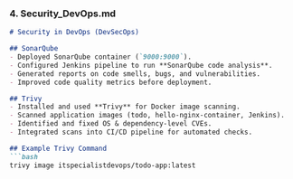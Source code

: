 ### 4. **Security_DevOps.md**
```markdown
# Security in DevOps (DevSecOps)

## SonarQube
- Deployed SonarQube container (`9000:9000`).
- Configured Jenkins pipeline to run **SonarQube code analysis**.
- Generated reports on code smells, bugs, and vulnerabilities.
- Improved code quality metrics before deployment.

## Trivy
- Installed and used **Trivy** for Docker image scanning.
- Scanned application images (todo, hello-nginx-container, Jenkins).
- Identified and fixed OS & dependency-level CVEs.
- Integrated scans into CI/CD pipeline for automated checks.

## Example Trivy Command
```bash
trivy image itspecialistdevops/todo-app:latest
